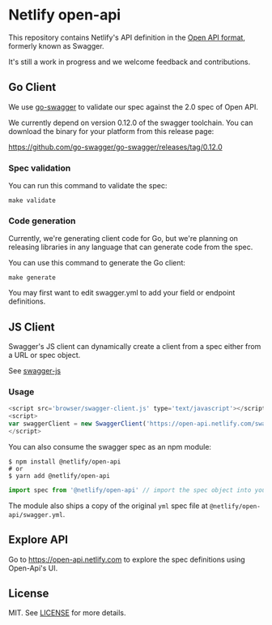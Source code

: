 # Netlify open-api

This repository contains Netlify's API definition in the [Open API format](https://github.com/OAI/OpenAPI-Specification/blob/master/versions/2.0.md), formerly known as Swagger.

It's still a work in progress and we welcome feedback and contributions.

## Go Client

We use [go-swagger](https://github.com/go-swagger/go-swagger) to validate our spec against the 2.0 spec of Open API.

We currently depend on version 0.12.0 of the swagger toolchain. You can download the binary for your platform from this release page:

https://github.com/go-swagger/go-swagger/releases/tag/0.12.0

### Spec validation

You can run this command to validate the spec:

	make validate

### Code generation

Currently, we're generating client code for Go, but we're planning on releasing libraries in any language that can generate code from the spec.

You can use this command to generate the Go client:

	make generate
	
You may first want to edit swagger.yml to add your field or endpoint definitions.

## JS Client

Swagger's JS client can dynamically create a client from a spec either from a URL or spec object.

See [swagger-js](https://github.com/swagger-api/swagger-js)


### Usage
```js
<script src='browser/swagger-client.js' type='text/javascript'></script>
<script>
var swaggerClient = new SwaggerClient('https://open-api.netlify.com/swagger.json');
</script>
```

You can also consume the swagger spec as an npm module:

```console
$ npm install @netlify/open-api
# or
$ yarn add @netlify/open-api
```

```js
import spec from '@netlify/open-api' // import the spec object into your project
```

The module also ships a copy of the original `yml` spec file at `@netlify/open-api/swagger.yml`.

## Explore API

Go to https://open-api.netlify.com to explore the spec definitions using Open-Api's UI.

## License

MIT. See [LICENSE](LICENSE) for more details.
